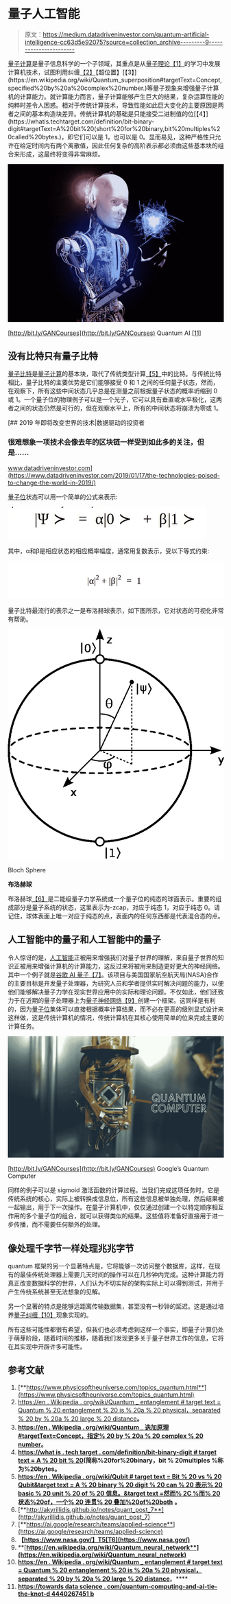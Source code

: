 # 量子人工智能

> 原文：<https://medium.datadriveninvestor.com/quantum-artificial-intelligence-cc63d5e92075?source=collection_archive---------9----------------------->

[量子计算](http://bit.ly/GANCourses)是量子信息科学的一个子领域，其重点是从[量子理论](http://bit.ly/GANCourses)[【1】](https://www.physicsoftheuniverse.com/topics_quantum.html)的学习中发展计算机技术，试图利用纠缠[【2】](https://en.wikipedia.org/wiki/Quantum_entanglement#targetText=Quantum%20entanglement%20is%20a%20physical,separated%20by%20a%20large%20distance.)【超位置】[【3】](https://en.wikipedia.org/wiki/Quantum_superposition#targetText=Concept,specified%20by%20a%20complex%20number.)等量子现象来增强量子计算机的计算能力。就计算能力而言，量子计算能够产生巨大的结果，复杂运算性能的纯粹时差令人困惑。相对于传统计算技术，导致性能如此巨大变化的主要原因是两者之间的基本构造块差异。传统计算机的基础是只能接受二进制值的位[【4】](https://whatis.techtarget.com/definition/bit-binary-digit#targetText=A%20bit%20(short%20for%20binary,bit%20multiples%20called%20bytes.)，即它们可以是 1，也可以是 0。显而易见，这种严格性只允许在给定时间内有两个离散值，因此任何复杂的高阶表示都必须由这些基本块的组合来形成，这最终将变得非常麻烦。

![](img/fb6a537ccdac0843cb9ddfe1c39c35c9.png)

[http://bit.ly/GANCourses](http://bit.ly/GANCourses)
Quantum AI [[11]](https://towardsdatascience.com/quantum-computing-and-ai-tie-the-knot-d4440267451b)

## **没有比特只有量子比特**

[量子比特](http://bit.ly/GANCourses)是[量子计算](http://bit.ly/GANCourses)的基本块，取代了传统类型计算[【5】](https://en.wikipedia.org/wiki/Qubit#targetText=Bit%20versus%20qubit&targetText=A%20binary%20digit%20can%20represent,the%20basic%20unit%20of%20information.&targetText=However%2C%20whereas%20the%20state%20of,a%20coherent%20superposition%20of%20both.)中的比特。与传统比特相比，量子比特的主要优势是它们能够接受 0 和 1 之间的任何量子状态，然而，在观察下，所有这些中间状态几乎总是在测量之前根据量子状态的概率坍缩到 0 或 1。一个量子位的物理例子可以是一个光子，它可以具有垂直或水平极化，这两者之间的状态仍然是可行的，但在观察水平上，所有的中间状态将崩溃为零或 1。

[](https://www.datadriveninvestor.com/2019/01/17/the-technologies-poised-to-change-the-world-in-2019/) [## 2019 年即将改变世界的技术|数据驱动的投资者

### 很难想象一项技术会像去年的区块链一样受到如此多的关注，但是……

www.datadriveninvestor.com](https://www.datadriveninvestor.com/2019/01/17/the-technologies-poised-to-change-the-world-in-2019/) 

[量子位](http://bit.ly/GANCourses)状态可以用一个简单的公式来表示:

![](img/ef8d268b9d0c65837934dc229702b3a4.png)

其中，α和β是相应状态的相应概率幅度，通常用复数表示，受以下等式约束:

![](img/7726023733dabf1f80b70a12f14ed72b.png)

量子比特最流行的表示之一是布洛赫球表示，如下图所示，它对状态的可视化非常有帮助。

![](img/bbf4fd48921c096574b059993bb7a34e.png)

Bloch Sphere

**布洛赫球**

布洛赫球[【6】](http://akyrillidis.github.io/notes/quant_post_7)是二能级量子力学系统或一个量子位的纯态的球面表示。重要的组成部分是量子系统的状态，这里表示为-zcap，对应于纯态 1，对应于纯态 0。请记住，球体表面上唯一对应于纯态的点，表面内的任何东西都是代表混合态的点。

## **人工智能中的量子和人工智能中的量子**

令人惊讶的是，[人工智能](http://bit.ly/GANCourses)正被用来增强我们对量子世界的理解，来自量子世界的知识正被用来增强计算机的计算能力，这反过来将被用来制造更好更大的神经网络。其中一个例子就是[谷歌 AI 量子](http://bit.ly/GANCourses)[【7】](https://ai.google/research/teams/applied-science)。该项目与美国国家航空航天局(NASA)合作的主要目标是开发量子处理器，为研究人员和学者提供实时解决问题的能力，以便他们能够解决量子力学在现实世界应用中的实际和理论问题。不仅如此，他们还致力于在近期的量子处理器上为[量子神经网络](http://bit.ly/GANCourses)[【9】](https://en.wikipedia.org/wiki/Quantum_neural_network)创建一个框架。这同样是有利的，因为[量子位](http://bit.ly/GANCourses)集体可以直接根据概率计算结果，而不必在更高的级别显式设计来这样做，这是传统计算机的情况，传统计算机在其核心使用简单的位来完成主要的计算任务。

![](img/07e9437ac5ada25b4c3901b848ef55d3.png)

[http://bit.ly/GANCourses](http://bit.ly/GANCourses)
Google’s Quantum Computer

同样的例子可以是 sigmoid 激活函数的计算过程。当我们完成这项任务时，它是传统系统的核心，实际上被转换成信息位，所有这些信息被单独处理，然后结果被一起输出，用于下一次操作。在量子计算机中，仅仅通过创建一个以特定顺序相互作用的多个量子位的组合，就可以获得类似的结果。这些值将准备好直接用于进一步传播，而不需要任何额外的处理。

## **像处理千字节一样处理兆兆字节**

quantum 框架的另一个显著特点是，它将能够一次访问整个数据库，这样，在现有的最佳传统处理器上需要几天时间的操作可以在几秒钟内完成。这种计算能力将真正改变数据科学的世界，人们认为不切实际的架构实际上可以得到测试，并用于产生传统系统甚至无法想象的见解。

另一个显著的特点是能够远距离传输数据集，甚至没有一秒钟的延迟。这是通过培养[量子纠缠](http://bit.ly/GANCourses)[【10】](https://en.wikipedia.org/wiki/Quantum_entanglement#targetText=Quantum%20entanglement%20is%20a%20physical,separated%20by%20a%20large%20distance.)现象实现的。

所有这些可能性都很有希望，但我们也必须考虑到这样一个事实，即量子计算仍处于萌芽阶段，随着时间的推移，随着我们发现更多关于量子世界工作的信息，它将在其实现中开辟许多可能性。

## **参考文献**

1.  [**https://www.physicsoftheuniverse.com/topics_quantum.html**](https://www.physicsoftheuniverse.com/topics_quantum.html)
2.  [https://en . Wikipedia . org/wiki/Quantum _ entanglement # target text = Quantum % 20 entanglement % 20 is % 20a % 20 physical，separated % 20 by % 20a % 20 large % 20 distance](https://en.wikipedia.org/wiki/Quantum_entanglement#targetText=Quantum%20entanglement%20is%20a%20physical,separated%20by%20a%20large%20distance)**。**
3.  [**https://en . Wikipedia . org/wiki/Quantum _ 迭加原理#targetText=Concept，指定% 20 by % 20a % 20 complex % 20 number**](https://en.wikipedia.org/wiki/Quantum_superposition#targetText=Concept,specified%20by%20a%20complex%20number)**。**
4.  [**https://what is . tech target . com/definition/bit-binary-digit # target text = A % 20 bit % 20**](https://whatis.techtarget.com/definition/bit-binary-digit#targetText=A%20bit%20)**(简称%20for%20binary，bit % 20multiples %称为%20bytes。**
5.  [**https://en . Wikipedia . org/wiki/Qubit # target text = Bit % 20 vs % 20 Qubit&target text = A % 20 binary % 20 digit % 20 can % 20 表示% 20 basic % 20 unit % 20 of % 20 信息。&target text =然而% 2C %而% 20 状态%20of，一个% 20 连贯% 20 叠加%20of%20both**](https://en.wikipedia.org/wiki/Qubit#targetText=Bit%20versus%20qubit&targetText=A%20binary%20digit%20can%20represent,the%20basic%20unit%20of%20information.&targetText=However%2C%20whereas%20the%20state%20of,a%20coherent%20superposition%20of%20both) **。**
6.  [**http://akyrillidis.github.io/notes/quant_post_7**](http://akyrillidis.github.io/notes/quant_post_7)
7.  [**https://ai.google/research/teams/applied-science**](https://ai.google/research/teams/applied-science)
8.  **【https://www.nasa.gov/】T5[T6](https://www.nasa.gov/)**
9.  **[**https://en.wikipedia.org/wiki/Quantum_neural_network**](https://en.wikipedia.org/wiki/Quantum_neural_network)**
10.  **[https://en . Wikipedia . org/wiki/Quantum _ entanglement # target text = Quantum % 20 entanglement % 20 is % 20a % 20 physical，separated % 20 by % 20a % 20 large % 20 distance](https://en.wikipedia.org/wiki/Quantum_entanglement#targetText=Quantum%20entanglement%20is%20a%20physical,separated%20by%20a%20large%20distance)**。****
11.  **[https://towards data science . com/quantum-computing-and-ai-tie-the-knot-d 4440267451 b](https://towardsdatascience.com/quantum-computing-and-ai-tie-the-knot-d4440267451b)**